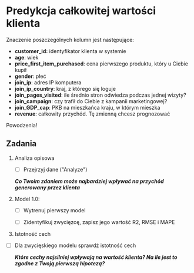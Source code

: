 # Predykcja całkowitej wartości klienta

Znaczenie poszczególnych kolumn jest następujące:

- **customer_id:** identyfikator klienta w systemie
- **age**: wiek
- **price_first_item_purchased**: cena pierwszego produktu, który u Ciebie kupił
- **gender**: płeć
- **join_ip**: adres IP komputera
- **join_ip_country**: kraj, z którego się loguje
- **join_pages_visited**: ile średnio stron odwiedza podczas jednej wizyty?
- **join_campaign**: czy trafił do Ciebie z kampanii marketingowej?
- **join_GDP_cap**: PKB na mieszkańca kraju, w którym mieszka
- **revenue**: całkowity przychód. Tę zmienną chcesz prognozować

Powodzenia!

## Zadania

1. Analiza opisowa

   - [ ] Przejrzyj dane ("Analyze")

   ***Co Twoim zdaniem może najbardziej wpływać na przychód generowany przez klienta***

2. Model 1.0: 

   - [ ] Wytrenuj pierwszy model

   - [ ] Zidentyfikuj zwycięzcę, zapisz jego wartość R2, RMSE i MAPE

3. Istotność cech

- [ ] Dla zwycięskiego modelu sprawdź istotność cech

  ***Które cechy najsilniej wpływają na wartość klienta? Na ile jest to zgodne z Twoją pierwszą hipotezą?***
